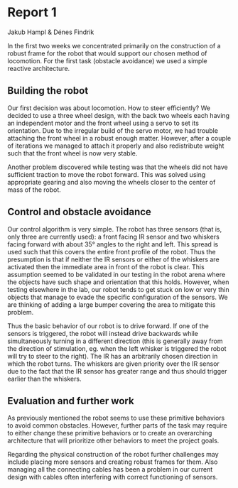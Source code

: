 # Report 1 #

Jakub Hampl & Dénes Findrik

In the first two weeks we concentrated primarily on the construction of a robust frame for the robot that would support our chosen method of locomotion. For the first task (obstacle avoidance) we used a simple reactive architecture.

## Building the robot ##

Our first decision was about locomotion. How to steer efficiently? We decided to use a three wheel design, with the back two wheels each having an independent motor and the front wheel using a servo to set its orientation. Due to the irregular build of the servo motor, we had trouble attaching the front wheel in a robust enough matter. However, after a couple of iterations we managed to attach it properly and also redistribute weight such that the front wheel is now very stable.

Another problem discovered while testing was that the wheels did not have sufficient traction to move the robot forward. This was solved using appropriate gearing and also moving the wheels closer to the center of mass of the robot.

## Control and obstacle avoidance ##

Our control algorithm is very simple. The robot has three sensors (that is, only three are currently used): a front facing IR sensor and two whiskers facing forward with about 35&deg; angles to the right and left. This spread is used such that this covers the entire front profile of the robot. Thus the presumption is that if neither the IR sensors or either of the whiskers are activated then the immediate area in front of the robot is clear. This assumption seemed to be validated in our testing in the robot arena where the objects have such shape and orientation that this holds. However, when testing elsewhere in the lab, our robot tends to get stuck on low or very thin objects that manage to evade the specific configuration of the sensors. We are thinking of adding a large bumper covering the area to mitigate this problem.

Thus the basic behavior of our robot is to drive forward. If one of the sensors is triggered, the robot will instead drive backwards while simultaneously turning in a different direction (this is generally away from the direction of stimulation, eg. when the left whisker is triggered the robot will try to steer to the right). The IR has an arbitrarily chosen direction in which the robot turns. The whiskers are given priority over the IR sensor due to the fact that the IR sensor has greater range and thus should trigger earlier than the whiskers.

## Evaluation and further work ##

As previously mentioned the robot seems to use these primitive behaviors to avoid common obstacles. However, further parts of the task may require to either change these primitive behaviors or to create an overarching architecture that will prioritize other behaviors to meet the project goals.

Regarding the physical construction of the robot further challenges may include placing more sensors and creating robust frames for them. Also managing all the connecting cables has been a problem in our current design with cables often interfering with correct functioning of sensors.